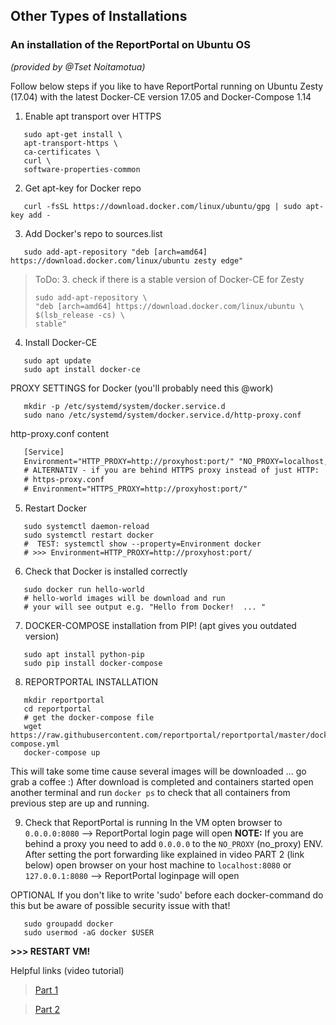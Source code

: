 ## Other Types of Installations

### An installation of the ReportPortal on Ubuntu OS

_(provided by @Tset Noitamotua)_

Follow below steps if you like to have ReportPortal running on Ubuntu Zesty (17.04) with the latest Docker-CE version 17.05 and Docker-Compose 1.14

1. Enable apt transport over HTTPS
```shell
   sudo apt-get install \
   apt-transport-https \
   ca-certificates \
   curl \
   software-properties-common
```

2. Get apt-key for Docker repo
```shell
   curl -fsSL https://download.docker.com/linux/ubuntu/gpg | sudo apt-key add -
```

3. Add Docker's repo to sources.list
```shell
   sudo add-apt-repository "deb [arch=amd64] https://download.docker.com/linux/ubuntu zesty edge"
```
> ToDo: 3.  check if there is a stable version of Docker-CE for Zesty
>   ```shell
>   sudo add-apt-repository \
>   "deb [arch=amd64] https://download.docker.com/linux/ubuntu \
>   $(lsb_release -cs) \
>   stable"
>   ```

4. Install Docker-CE
```shell
   sudo apt update
   sudo apt install docker-ce
```

PROXY SETTINGS for Docker (you'll probably need this @work)
```shell
   mkdir -p /etc/systemd/system/docker.service.d
   sudo nano /etc/systemd/system/docker.service.d/http-proxy.conf
```
http-proxy.conf content
```txt
   [Service]
   Environment="HTTP_PROXY=http://proxyhost:port/" "NO_PROXY=localhost,127.0.0.1"
   # ALTERNATIV - if you are behind HTTPS proxy instead of just HTTP:
   # https-proxy.conf
   # Environment="HTTPS_PROXY=http://proxyhost:port/"
```

5. Restart Docker
```shell
   sudo systemctl daemon-reload
   sudo systemctl restart docker
   #  TEST: systemctl show --property=Environment docker
   # >>> Environment=HTTP_PROXY=http://proxyhost:port/
```

6. Check that Docker is installed correctly
```shell
   sudo docker run hello-world
   # hello-world images will be download and run
   # your will see output e.g. "Hello from Docker!  ... "
```

7. DOCKER-COMPOSE installation from PIP! (apt gives you outdated version)
```shell
   sudo apt install python-pip
   sudo pip install docker-compose
```

8. REPORTPORTAL INSTALLATION
```shell
   mkdir reportportal
   cd reportportal
   # get the docker-compose file
   wget https://raw.githubusercontent.com/reportportal/reportportal/master/docker-compose.yml
   docker-compose up
```
This will take some time cause several images will be downloaded ... go grab a coffee :)
After download is completed and containers started open another terminal and run
`docker ps` to check that all containers from previous step are up and running.

9. Check that ReportPortal is running
In the VM opten browser to `0.0.0.0:8080` --> ReportPortal login page will open
**NOTE:** If you are behind a proxy you need to add `0.0.0.0` to the `NO_PROXY` (no_proxy) ENV.
After setting the port forwarding like explained in video PART 2 (link below) open browser on your host machine to `localhost:8080` or `127.0.0.1:8080` --> ReportPortal loginpage will open

OPTIONAL
If you don't like to write 'sudo' before each docker-command do this but be aware of possible security issue with that!
```shell
   sudo groupadd docker
   sudo usermod -aG docker $USER
```
**>>> RESTART VM!**

Helpful links (video tutorial)

> [Part 1](https://raw.githubusercontent.com/reportportal/reportportal/master/docker-compose.yml)

> [Part 2](https://raw.githubusercontent.com/reportportal/reportportal/master/docker-compose.yml)
